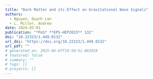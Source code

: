 ```yaml
---
title: "Dark Matter and its Effect on Gravitational Wave Signals"
authors:
  - Nguyen, Quynh Lan
  - L. Miller, Andrew
date: 2024-03-01
publication: "*PoS* **EPS-HEP2023** 132"
doi: "10.22323/1.449.0132"
url_doi: "https://doi.org/10.22323/1.449.0132"
url_pdf: ""
# generated_on: 2025-06-07T19:50:51.083918
# featured: false
# summary: ""
# tags: []
# projects: []
---
```

